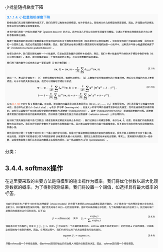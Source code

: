 小批量随机梯度下降

![image-20210410205848236](L6深度学习基础.assets/image-20210410205848236.png)



分类：

## 3.4.4. softmax操作

在这里要采取的主要方法是将模型的输出视作为概率。我们将优化参数以最大化观测数据的概率。为了得到预测结果，我们将设置一个阈值，如选择具有最大概率的标签。

![image-20210410220954371](L6深度学习基础.assets/image-20210410220954371.png)

